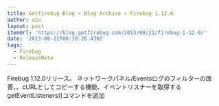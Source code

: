 ```yaml
---
title: Getfirebug Blog » Blog Archive » Firebug 1.12.0
author: azu
layout: post
itemUrl: 'https://blog.getfirebug.com/2013/08/21/firebug-1-12-0/'
date: '2013-08-22T00:39:26.430Z'
tags:
  - Firebug
  - ReleaseNote
---
```

Firebug 1.12.0リリース。
ネットワークパネル/Eventsログのフィルターの改善、、cURLとしてコピーする機能、イベントリスナーを取得するgetEventListeners()コマンドを追加
